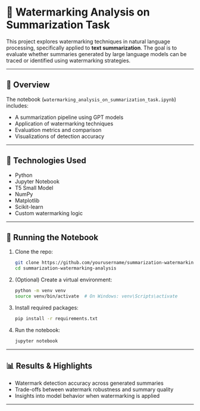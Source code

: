# 🔐 Watermarking Analysis on Summarization Task

This project explores watermarking techniques in natural language processing, specifically applied to **text summarization**. The goal is to evaluate whether summaries generated by large language models can be traced or identified using watermarking strategies.

---

## 📌 Overview

The notebook (`watermarking_analysis_on_summarization_task.ipynb`) includes:

- A summarization pipeline using GPT models
- Application of watermarking techniques
- Evaluation metrics and comparison
- Visualizations of detection accuracy

---

## 🧪 Technologies Used

- Python
- Jupyter Notebook
- T5 Small Model
- NumPy
- Matplotlib
- Scikit-learn
- Custom watermarking logic

---

## 🚀 Running the Notebook

1. Clone the repo:
   ```bash
   git clone https://github.com/yourusername/summarization-watermarking-analysis.git
   cd summarization-watermarking-analysis
   ```

2. (Optional) Create a virtual environment:
   ```bash
   python -m venv venv
   source venv/bin/activate  # On Windows: venv\Scripts\activate
   ```

3. Install required packages:
   ```bash
   pip install -r requirements.txt
   ```

4. Run the notebook:
   ```bash
   jupyter notebook
   ```

---

## 📊 Results & Highlights

- Watermark detection accuracy across generated summaries
- Trade-offs between watermark robustness and summary quality
- Insights into model behavior when watermarking is applied

---
